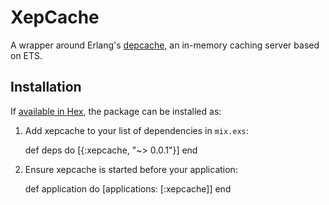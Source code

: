 # XepCache

A wrapper around Erlang's
[depcache](https://github.com/zotonic/depcache), an in-memory caching
server based on ETS.

## Installation

If [available in Hex](https://hex.pm/docs/publish), the package can be installed as:

  1. Add xepcache to your list of dependencies in `mix.exs`:

        def deps do
          [{:xepcache, "~> 0.0.1"}]
        end

  2. Ensure xepcache is started before your application:

        def application do
          [applications: [:xepcache]]
        end

